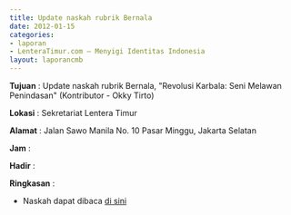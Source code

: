 ```yaml
---
title: Update naskah rubrik Bernala
date: 2012-01-15
categories:
- laporan
- LenteraTimur.com – Menyigi Identitas Indonesia
layout: laporancmb
---
```


**Tujuan** : Update naskah rubrik Bernala, "Revolusi Karbala: Seni Melawan Penindasan" (Kontributor - Okky Tirto)

**Lokasi** : Sekretariat Lentera Timur

**Alamat** : Jalan Sawo Manila No. 10 Pasar Minggu, Jakarta Selatan

**Jam** : 

**Hadir** : 

**Ringkasan** : 
* Naskah dapat dibaca [di sini](http://www.lenteratimur.com/2012/01/revolusi-karbala-seni-melawan-penindasan/)
